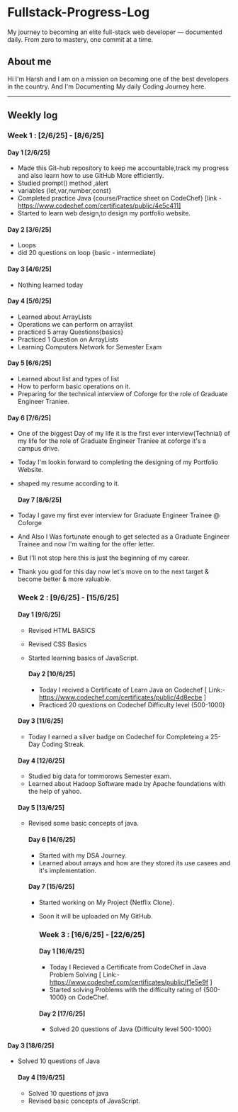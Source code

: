 # Fullstack-Progress-Log
My journey to becoming an elite full-stack web developer — documented daily. From zero to mastery, one commit at a time.

## About me 
Hi I'm Harsh and I am on a mission on becoming one of the best developers in the country.
And I'm Documenting My daily Coding Journey here.

---------------------------------------------------------------------------------------------------------------------------------------

## Weekly log 

### Week 1 : [2/6/25] - [8/6/25]

#### Day 1 [2/6/25]
- Made this Git-hub repository to keep me accountable,track my progress and also learn how to use GitHub More efficiently.
- Studied prompt() method ,alert
- variables {let,var,number,const}
- Completed practice Java {course/Practice sheet on CodeChef} [link -https://www.codechef.com/certificates/public/4e5c411]
- Started to learn web design,to design my portfolio website.

#### Day 2 [3/6/25]
- Loops
- did 20 questions on loop {basic - intermediate}
  
#### Day 3 [4/6/25]
- Nothing learned today

#### Day 4 [5/6/25]
- Learned about ArrayLists
- Operations we can perform on arraylist
- practiced 5 array Questions{basics}
- Practiced 1 Question on ArrayLists
- Learning Computers Network for Semester Exam
  
#### Day 5 [6/6/25]
- Learned about list and types of list
- How to perform basic operations on it.
- Preparing for the technical interview of Coforge for the role of Graduate Engineer Traniee.

#### Day 6 [7/6/25]
- One of the biggest Day of my life it is the first ever interview(Technial) of my life for the role of Graduate Engineer Traniee at coforge it's a campus drive.
- Today I'm lookin forward to completing the designing of my Portfolio Website.
- shaped my resume according to it.

  #### Day 7 [8/6/25]
- Today I gave my first ever interview for Graduate Engineer Trainee @ Coforge
- And Also I Was fortunate enough to get selected as a Graduate Engineer Trainee and now I'm waiting for the offer letter.
- But I'll not stop here this is just the beginning of my career.
- Thank you god for this day now let's move on to the next target & become better & more valuable.

  ### Week 2 : [9/6/25] - [15/6/25]

   #### Day 1 [9/6/25]
  - Revised HTML BASICS
  - Revised CSS Basics
  - Started learning basics of JavaScript.

    #### Day 2 [10/6/25]
    - Today I recived a Certificate of Learn Java on Codechef [ Link:-https://www.codechef.com/certificates/public/4d8ecbe ]
    - Practiced 20 questions on Codechef Difficulty level {500-1000}
  
  #### Day 3 [11/6/25]
  - Today I earned a silver badge on Codechef for Completeing a 25-Day Coding Streak.
    
  #### Day 4 [12/6/25]
  - Studied big data for tommorows Semester exam.
  - Learned about Hadoop Software made by Apache foundations with the help of yahoo.
    
  #### Day 5 [13/6/25]
  - Revised some basic concepts of java.

    #### Day 6 [14/6/25]
    - Started with my DSA Journey.
    - Learned about arrays and how are they stored its use casees and it's implementation.

    #### Day 7 [15/6/25]
    - Started working on My Project {Netflix Clone}.
    - Soon it will be uploaded on My GitHub.

      ### Week 3 : [16/6/25] - [22/6/25]

      #### Day 1 [16/6/25]
      - Today I Recieved a Certificate from CodeChef in Java Problem Solving [ Link:- https://www.codechef.com/certificates/public/f1e5e9f ]
      - Started solving Problems with the difficulty rating of {500-1000} on CodeChef.

      #### Day 2 [17/6/25]
      - Solved 20 questions of Java {Difficulty level 500-1000}
        
#### Day 3 [18/6/25]
- Solved 10 questions of Java

  #### Day 4 [19/6/25]
  - Solved 10 questions of java
  - Revised basic concepts of JavaScript.
  
